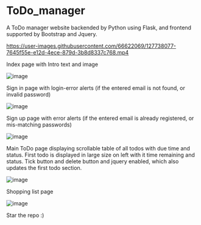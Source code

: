 # ToDo_manager

A ToDo manager website backended by Python using Flask, and frontend supported by Bootstrap and Jquery.

https://user-images.githubusercontent.com/66622069/127738077-7645f55e-e12d-4ece-879d-3b8d8337c768.mp4

Index page with Intro text and image

![image](https://user-images.githubusercontent.com/66622069/127738135-f0f7b279-c6b0-476c-8334-889c11bd0ba5.png)

Sign in page with login-error alerts (if the entered email is not found, or invalid password)

![image](https://user-images.githubusercontent.com/66622069/127738144-a75a6a34-1053-47bb-a39b-34d76929625d.png)

Sign up page with error alerts (if the entered email is already registered, or mis-matching passwords)

![image](https://user-images.githubusercontent.com/66622069/127738169-245ff3ad-efab-498e-94c5-3bf87ce62d94.png)

Main ToDo page displaying scrollable table of all todos with due time and status. First todo is displayed in large size on left with it time remaining and status. Tick button and delete button and jquery enabled, which also updates the first todo section.

![image](https://user-images.githubusercontent.com/66622069/127738297-e3c9b66b-5ba4-416b-bf0b-707a7595e037.png)

Shopping list page

![image](https://user-images.githubusercontent.com/66622069/127738321-4838812e-1d66-4366-9ce6-c7a7468788ec.png)

Star the repo :)



